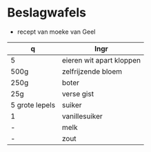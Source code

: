 # Beslagwafels

- recept van moeke van Geel

| q              | Ingr                     |
|----------------|--------------------------|
| 5              | eieren wit apart kloppen |
| 500g           | zelfrijzende bloem       |
| 250g           | boter                    |
| 25g            | verse gist               |
| 5 grote lepels | suiker                   |
| 1              | vanillesuiker            |
| -              | melk                     |
| -              | zout                     |

